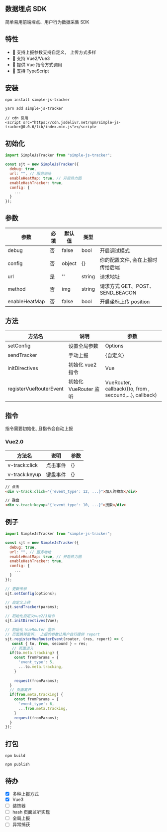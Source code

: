 ## 数据埋点 SDK

简单易用前端埋点、用户行为数据采集 SDK

## 特性

- 🚀 支持上报参数支持自定义， 上传方式多样
- 🚀 支持 Vue2/Vue3
- 💪 提供 Vue 指令方式调用
- 💪 支持 TypeScript

## 安装

```
npm install simple-js-tracker

yarn add simple-js-tracker

// cdn 引用
<script src="https://cdn.jsdelivr.net/npm/simple-js-tracker@0.0.6/lib/index.min.js"></script>
```

## 初始化

```js
import SimpleJsTracker from "simple-js-tracker";

const sjt = new SimpleJsTracker({
  debug: true,
  url: "", // 服务地址
  enableHeatMap: true, // 开启热力图
  enableHashTracker: true,
  config: {
    ...
  }
});
```

## 参数

| 参数          | 必填 | 默认值 | 类型   |                                  |
| ------------- | ---- | ------ | ------ | -------------------------------- |
| debug         | 否   | false  | bool   | 开启调试模式                     |
| config        | 否   | object | {}     | 你的配置文件, 会在上报时传给后端 |
| url           | 是   | ''     | string | 请求地址                         |
| method        | 否   | img    | string | 请求方式 GET、POST、SEND_BEACON  |
| enableHeatMap | 否   | false  | bool   | 开启坐标上传 position            |

## 方法

| 方法名                 | 说明                  | 参数                                                    |
| ---------------------- | --------------------- | ------------------------------------------------------- |
| setConfig              | 设置全局参数          | Options                                                 |
| sendTracker            | 手动上报              | {自定义}                                                |
| initDirectives         | 初始化 vue2 指令      | Vue                                                     |
| registerVueRouterEvent | 初始化 VueRouter 监听 | VueRouter, callback({to, from , secound,...}, callback) |

## 指令

指令需要初始化, 且指令会自动上报

### Vue2.0

| 方法名        | 说明     | 参数 |
| ------------- | -------- | ---- |
| v-track:click | 点击事件 | {}   |
| v-track:keyup | 键盘事件 | {}   |

```html
// 点击
<div v-track:click="{'event_type': 12, ...}">加入购物车</div>

// 键盘
<div v-track:keyup="{'event_type': 10, ...}">搜索</div>
```

## 例子

```js
import SimpleJsTracker from "simple-js-tracker";

const sjt = new SimpleJsTracker({
  debug: true,
  url: "", // 服务地址
  enableHeatMap: true, // 开启热力图
  enableHashTracker: true,
  config: {
    ...
  }
});

// 更新传参
sjt.setConfig(options);

// 自定义上传
sjt.sendTracker(params);

// 初始化自定义vue2/3指令
sjt.initDirectives(Vue);

// 初始化 VueRouter 监听
// 页面跳转监听， 上报的参数让用户自行提供 report
sjt.registerVueRouterEvent(router, (res, report) => {
   const { to, from, secound } = res;
   // 页面进入
  if(to.meta.tracking) {
    const fromParams = {
      'event_type': 5,
      ...to.meta.tracking,
    }
    
    request(fromParams);
  }
  // 页面离开
  if(from.meta.tracking) {
    const fromParams = {
      'event_type': 6,
      ...from.meta.tracking,
    }
    request(fromParams);
  }
});
```

## 打包

```
npm build

npm publish
```

## 待办

- [x] 多种上报方式
- [x] Vue3
- [ ] 装饰器
- [ ] hash 页面监听实现
- [ ] 全局上报
- [ ] 异常捕获
